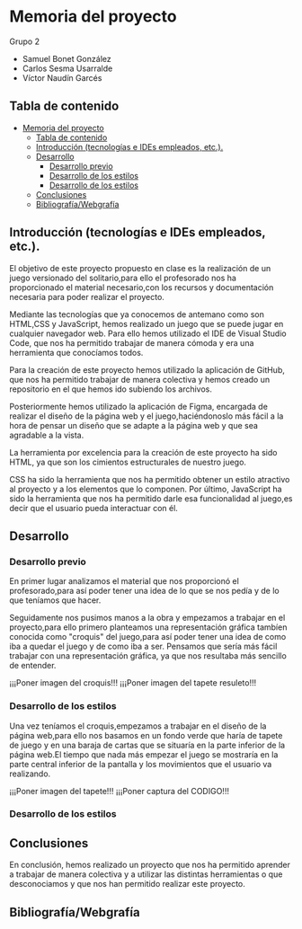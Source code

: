 # Memoria del proyecto 
Grupo 2 

* Samuel Bonet González
* Carlos Sesma Usarralde
* Víctor Naudín Garcés
  
## Tabla de contenido

- [Memoria del proyecto](#memoria-del-proyecto)
  - [Tabla de contenido](#tabla-de-contenido)
  - [Introducción (tecnologías e IDEs empleados, etc.).](#introducción-tecnologías-e-ides-empleados-etc)
  - [Desarrollo](#desarrollo)
    - [Desarrollo previo](#desarrollo-previo)
    - [Desarrollo de los estilos](#desarrollo-de-los-estilos)
    - [Desarrollo de los estilos](#desarrollo-de-los-estilos-1)
  - [Conclusiones](#conclusiones)
  - [Bibliografía/Webgrafía](#bibliografíawebgrafía)
 
 <div style='page-break-after:always;'></div>

## Introducción (tecnologías e IDEs empleados, etc.).
El objetivo de este proyecto propuesto en clase es la realización de un juego versionado del solitario,para ello el profesorado nos ha proporcionado el material necesario,con los recursos y documentación necesaria para poder realizar el proyecto.

 Mediante las tecnologías que ya conocemos de antemano como son HTML,CSS y JavaScript, hemos realizado un juego que se puede jugar en cualquier navegador web. Para ello hemos utilizado el IDE de Visual Studio Code, que nos ha permitido trabajar de manera cómoda y era una herramienta que conocíamos todos.


Para la creación de este proyecto hemos utilizado la aplicación de GitHub, que nos ha permitido trabajar de manera colectiva y hemos creado un repositorio en el que hemos ido subiendo los archivos.  


Posteriormente hemos utilizado la aplicación de Figma, encargada de realizar el diseño de la página web y el juego,haciéndonoslo más fácil a la hora de pensar un diseño que se adapte a la página web y que sea agradable a la vista.

La herramienta por excelencia para la creación de este proyecto ha sido HTML, ya que son los cimientos estructurales de nuestro juego. 

CSS ha sido la herramienta que nos ha permitido obtener un estilo atractivo al proyecto y a los elementos que lo componen. 
Por último, JavaScript ha sido la herramienta que nos ha permitido darle esa funcionalidad al juego,es decir que el usuario pueda interactuar con él. 

<div style='page-break-after:always;'></div>

## Desarrollo
### Desarrollo previo
En primer lugar analizamos el material que nos proporcionó el profesorado,para así poder tener una idea de lo que se nos pedía y de lo que teníamos que hacer. 


Seguidamente nos pusimos manos a la obra y empezamos a trabajar en el proyecto,para ello primero planteamos una representación gráfica tambíen conocida como "croquis" del juego,para así poder tener una idea de como iba a quedar el juego y de como iba a ser. Pensamos que sería más fácil trabajar con una representación gráfica, ya que nos resultaba más sencillo de entender.

¡¡¡Poner imagen del croquis!!!
¡¡¡Poner imagen del tapete resuleto!!!
<div style='page-break-after:always;'></div>

### Desarrollo de los estilos
Una vez teníamos el croquis,empezamos a trabajar en el diseño de la página web,para ello nos basamos en un fondo verde que haría de tapete de juego y en una baraja de cartas que se situaría en la parte inferior de la página web.El tiempo que nada más empezar el juego se mostraría en la parte central inferior de la pantalla y los movimientos que el usuario va realizando.

¡¡¡Poner imagen del tapete!!!
¡¡¡Poner captura del CODIGO!!!

<div style='page-break-after:always;'></div>

### Desarrollo de los estilos


<div style='page-break-after:always;'></div>

## Conclusiones
En conclusión, hemos realizado un proyecto que nos ha permitido aprender a trabajar de manera colectiva y a utilizar las distintas herramientas o que desconociamos y que nos han permitido realizar este proyecto.




<div style='page-break-after:always;'></div>

## Bibliografía/Webgrafía

<!-- Herrera, E. (2019, 28 de octubre). La economía no va mal, pero el agro sí.
Razón Pública. https://bit.ly/2WxhuXv



 

Tipo de letra: Calibri 11. Títulos apartados: Calibri 20 negrita. Títulos subapartados: Calibri 16 negrita.  -->

